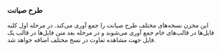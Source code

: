 ### طرح صیانت

این مخزن نسخه‌های مختلف طرح صیانت را جمع آوری می‌کند. در مرحله اول کلیه فایل‌ها در قالب‌های خام جمع آوری می‌شوند و در مرحله بعد متن فایل‌ها در قالب یک فایل جهت مشاهده تفاوت در نسخ مختلف اضافه خواهد شد.